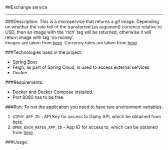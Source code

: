 ##Exchange service
***
###Description:
This is a microservice that returns a gif image. Depending on whether the rate fell of the transferred 
(as argument) currency relative to USD, then an image with the 'rich' tag will be returned, otherwise it will return
image with tag 'no money'.</br>
Images are taken from [here][2].
Currency rates are taken from [here][1].

###Technologies used in the project:
* Spring Boot
* Feign, as part of Spring Cloud, is used to access external services
* Docker

###Requirements:
* Docker and Docker Compose installed.
* Port 8080 has to be free.

###Run:
To run the application you need to have two environment variables:
1. `GIPHY_APP_ID` - API Key for access to Giphy API, which be obtained from [here][3].
2. `OPEN_EXCH_RATES_APP_ID` - App ID for access to, which can be obtained from [here][4].

###Usage:

[1]: https://openexchangerates.org/
[2]: https://giphy.com/
[3]: https://developers.giphy.com/dashboard/
[4]: https://openexchangerates.org/account/app-ids